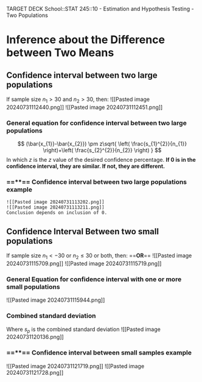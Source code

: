 TARGET DECK
School::STAT 245::10 - Estimation and Hypothesis Testing - Two Populations

# Inference about the Difference between Two Means

## Confidence interval between two large populations
If sample size $n_{1} > 30$ and $n_{2}>30$, then:
![[Pasted image 20240731112440.png]]
![[Pasted image 20240731112451.png]]


### General equation for confidence interval between two large populations <!--fc-->
$$
(\bar{x_{1}}-\bar{x_{2}}) \pm z\sqrt{ \left( \frac{s_{1}^{2}}{n_{1}} \right)+\left( \frac{s_{2}^{2}}{n_{2}} \right) }
$$
In which $z$ is the $z$ value of the desired confidence percentage.
**If 0 is in the confidence interval, they are similar. If not, they are different.**
<!--ID: 1722463622866-->



### ==\*\*== Confidence interval between two large populations example <!--fc-->
	![[Pasted image 20240731113202.png]]
	![[Pasted image 20240731113211.png]]
	Conclusion depends on inclusion of 0.
<!--ID: 1722463622873-->



## Confidence Interval Between two small populations
If sample size $n_{1} <- 30$ or $n_{2}\leq 30$ or both, then:
==**OR**==
![[Pasted image 20240731115709.png]]
![[Pasted image 20240731115719.png]]



### General Equation for confidence interval with one or more small populations <!--fc-->
![[Pasted image 20240731115944.png]]
<!--ID: 1722463622879-->


### Combined standard deviation <!--fc-->
Where $s_{p}$ is the combined standard deviation
![[Pasted image 20240731120136.png]]
<!--ID: 1722463622884-->


### ==\*\*== Confidence interval between small samples example
![[Pasted image 20240731121719.png]]
![[Pasted image 20240731121728.png]]


